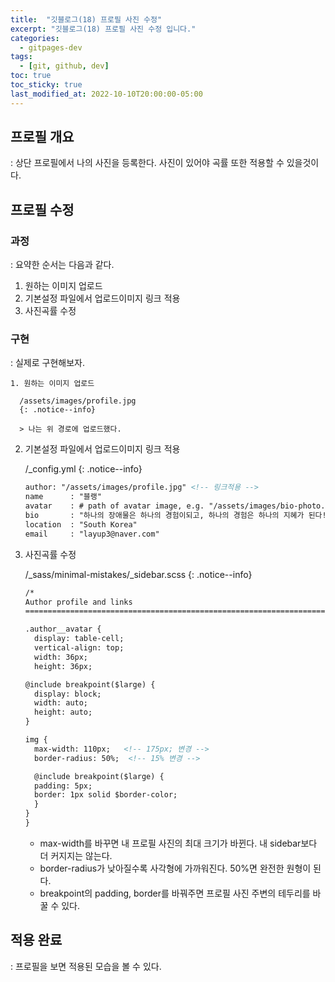```yaml
---
title:  "깃블로그(18) 프로필 사진 수정"
excerpt: "깃블로그(18) 프로필 사진 수정 입니다."
categories:
  - gitpages-dev
tags:
  - [git, github, dev]
toc: true
toc_sticky: true
last_modified_at: 2022-10-10T20:00:00-05:00
---
```


## 프로필 개요
: 상단 프로필에서 나의 사진을 등록한다. 사진이 있어야 곡률 또한 적용할 수 있을것이다.

## 프로필 수정
### 과정
: 요약한 순서는 다음과 같다. 

1. 원하는 이미지 업로드
2. 기본설정 파일에서 업로드이미지 링크 적용
3. 사진곡률 수정

### 구현
: 실제로 구현해보자.

    1. 원하는 이미지 업로드

      /assets/images/profile.jpg
      {: .notice--info}
       
      > 나는 위 경로에 업로드했다.
      

   2. 기본설정 파일에서 업로드이미지 링크 적용

      /_config.yml
      {: .notice--info}

      ```xml
      author: "/assets/images/profile.jpg" <!-- 링크적용 -->
      name      : "블랭"
      avatar    : # path of avatar image, e.g. "/assets/images/bio-photo.jpg"
      bio       : "하나의 장애물은 하나의 경험이되고, 하나의 경험은 하나의 지혜가 된다!!"
      location  : "South Korea"
      email     : "layup3@naver.com"

      ```

   3. 사진곡률 수정

      /_sass/minimal-mistakes/_sidebar.scss
      {: .notice--info}
   
      ```xml
      /*
      Author profile and links
      ========================================================================== */
      
      .author__avatar {
        display: table-cell;
        vertical-align: top;
        width: 36px;
        height: 36px;
      
      @include breakpoint($large) {
        display: block;
        width: auto;
        height: auto;
      }
      
      img {
        max-width: 110px;   <!-- 175px; 변경 -->
        border-radius: 50%;  <!-- 15% 변경 -->
      
        @include breakpoint($large) {
        padding: 5px;
        border: 1px solid $border-color;
        }
      }
      }
      
      ```

      - max-width를 바꾸면 내 프로필 사진의 최대 크기가 바뀐다. 내 sidebar보다 더 커지지는 않는다.
      - border-radius가 낮아질수록 사각형에 가까워진다. 50%면 완전한 원형이 된다.
      - breakpoint의 padding, border를 바꿔주면 프로필 사진 주변의 테두리를 바꿀 수 있다.

## 적용 완료
: 프로필을 보면 적용된 모습을 볼 수 있다.
